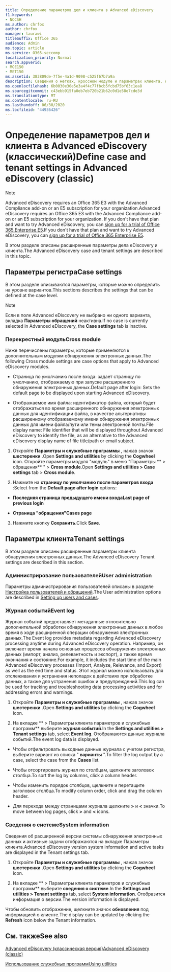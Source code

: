 ```yaml
---
title: Определение параметров дел и клиента в Advanced eDiscovery
f1.keywords:
- NOCSH
ms.author: chrfox
author: chrfox
manager: laurawi
titleSuffix: Office 365
audience: Admin
ms.topic: article
ms.service: O365-seccomp
localization_priority: Normal
search.appverid:
- MOE150
- MET150
ms.assetid: 383809de-7f5e-4a1d-9098-c525f67b7a9a
description: Сведения о метках, кроссном модуле и параметрах клиента, которые можно определить на уровне вариантов в Advanced eDiscovery.
ms.openlocfilehash: 6b0030e30e5e3a4f4c77fbcb5fcbd75bf63c1ea8
ms.sourcegitcommit: c43ebb915fa0eb7eb720b21b62c0d1e58e7cde3d
ms.translationtype: MT
ms.contentlocale: ru-RU
ms.lasthandoff: 06/30/2020
ms.locfileid: "44936426"
---
```

# <a name="define-case-and-tenant-settings-in-advanced-ediscovery-classic"></a><span data-ttu-id="e6fda-103">Определение параметров дел и клиента в Advanced eDiscovery (классический)</span><span class="sxs-lookup"><span data-stu-id="e6fda-103">Define case and tenant settings in Advanced eDiscovery (classic)</span></span>

> [!NOTE]
> <span data-ttu-id="e6fda-104">Advanced eDiscovery requires an Office 365 E3 with the Advanced Compliance add-on or an E5 subscription for your organization.</span><span class="sxs-lookup"><span data-stu-id="e6fda-104">Advanced eDiscovery requires an Office 365 E3 with the Advanced Compliance add-on or an E5 subscription for your organization.</span></span> <span data-ttu-id="e6fda-105">If you don't have that plan and want to try Advanced eDiscovery, you can [sign up for a trial of Office 365 Enterprise E5](https://go.microsoft.com/fwlink/p/?LinkID=698279).</span><span class="sxs-lookup"><span data-stu-id="e6fda-105">If you don't have that plan and want to try Advanced eDiscovery, you can [sign up for a trial of Office 365 Enterprise E5](https://go.microsoft.com/fwlink/p/?LinkID=698279).</span></span> 
  
<span data-ttu-id="e6fda-106">В этом разделе описаны расширенные параметры дела eDiscovery и клиента.</span><span class="sxs-lookup"><span data-stu-id="e6fda-106">The Advanced eDiscovery case and tenant settings are described in this topic.</span></span>
  
## <a name="case-settings"></a><span data-ttu-id="e6fda-107">Параметры регистра</span><span class="sxs-lookup"><span data-stu-id="e6fda-107">Case settings</span></span>

<span data-ttu-id="e6fda-108">В этом разделе описываются параметры, которые можно определить на уровне вариантов.</span><span class="sxs-lookup"><span data-stu-id="e6fda-108">This sections describes the settings that can be defined at the case level.</span></span>
  
> [!NOTE]
> <span data-ttu-id="e6fda-109">Если в поле Advanced eDiscovery не выбрано ни одного варианта, вкладка **Параметры обращений** неактивна.</span><span class="sxs-lookup"><span data-stu-id="e6fda-109">If no case is currently selected in Advanced eDiscovery, the **Case settings** tab is inactive.</span></span> 
  
### <a name="cross-module"></a><span data-ttu-id="e6fda-110">Перекрестный модуль</span><span class="sxs-lookup"><span data-stu-id="e6fda-110">Cross module</span></span>

<span data-ttu-id="e6fda-111">Ниже перечислены параметры, которые применяются к дополнительным модулям обнаружения электронных данных.</span><span class="sxs-lookup"><span data-stu-id="e6fda-111">The following Cross module settings are case options that apply to Advanced eDiscovery modules.</span></span>
  
- <span data-ttu-id="e6fda-112">Страница по умолчанию после входа: задает страницу по умолчанию, отображаемую при запуске расширенного обнаружения электронных данных.</span><span class="sxs-lookup"><span data-stu-id="e6fda-112">Default page after login: Sets the default page to be displayed upon starting Advanced eDiscovery.</span></span>
    
- <span data-ttu-id="e6fda-113">Отображаемое имя файла: идентификатор файла, который будет отображаться во время расширенного обнаружения электронных данных для идентификации файла, в качестве альтернативы расширенному отображаемому имени обнаружения электронных данных для имени файла/пути или темы электронной почты.</span><span class="sxs-lookup"><span data-stu-id="e6fda-113">File display name: File identifier that will be displayed throughout Advanced eDiscovery to identify the file, as an alternative to the Advanced eDiscovery display name of file title/path or email subject.</span></span>
    
1. <span data-ttu-id="e6fda-114">Откройте **Параметры и служебные программы** , нажав значок **шестеренки** .</span><span class="sxs-lookup"><span data-stu-id="e6fda-114">Open **Settings and utilities** by clicking the **Cogwheel** icon.</span></span> <span data-ttu-id="e6fda-115">Откройте параметры модуля "модуль" в меню "Параметры \*\* \> обращения\*\* " \> **Cross module**.</span><span class="sxs-lookup"><span data-stu-id="e6fda-115">Open **Settings and utilities \> Case settings** tab \> **Cross module**.</span></span> 
    
2. <span data-ttu-id="e6fda-116">Нажмите на **страницу по умолчанию после параметров входа** :</span><span class="sxs-lookup"><span data-stu-id="e6fda-116">Select from the **Default page after login** options:</span></span> 
    
  - <span data-ttu-id="e6fda-117">**Последняя страница предыдущего имени входа**</span><span class="sxs-lookup"><span data-stu-id="e6fda-117">**Last page of previous login**</span></span>
    
  - <span data-ttu-id="e6fda-118">**Страница "обращения"**</span><span class="sxs-lookup"><span data-stu-id="e6fda-118">**Cases page**</span></span>
    
3. <span data-ttu-id="e6fda-119">Нажмите кнопку **Сохранить**.</span><span class="sxs-lookup"><span data-stu-id="e6fda-119">Click **Save**.</span></span>
    
## <a name="tenant-settings"></a><span data-ttu-id="e6fda-120">Параметры клиента</span><span class="sxs-lookup"><span data-stu-id="e6fda-120">Tenant settings</span></span>

<span data-ttu-id="e6fda-121">В этом разделе описаны расширенные параметры клиента обнаружения электронных данных.</span><span class="sxs-lookup"><span data-stu-id="e6fda-121">The Advanced eDiscovery Tenant settings are described in this section.</span></span>
  
### <a name="user-administration"></a><span data-ttu-id="e6fda-122">Администрирование пользователей</span><span class="sxs-lookup"><span data-stu-id="e6fda-122">User administration</span></span>

<span data-ttu-id="e6fda-123">Параметры администрирования пользователей описаны в разделе [Настройка пользователей и обращений](set-up-users-and-cases-in-advanced-ediscovery.md).</span><span class="sxs-lookup"><span data-stu-id="e6fda-123">The User administration options are described in [Setting up users and cases](set-up-users-and-cases-in-advanced-ediscovery.md).</span></span>
  
### <a name="event-log"></a><span data-ttu-id="e6fda-124">Журнал событий</span><span class="sxs-lookup"><span data-stu-id="e6fda-124">Event log</span></span>

<span data-ttu-id="e6fda-125">Журнал событий предоставляет метаданные относительно дополнительной обработки обнаружения электронных данных в любое время в ходе расширенной операции обнаружения электронных данных.</span><span class="sxs-lookup"><span data-stu-id="e6fda-125">The Event log provides metadata regarding Advanced eDiscovery processing anytime during Advanced eDiscovery operation.</span></span> <span data-ttu-id="e6fda-126">Например, он включает время начала основных процессов обнаружения электронных данных (импорт, анализ, релевантность и экспорт), а также время окончания и состояние.</span><span class="sxs-lookup"><span data-stu-id="e6fda-126">For example, it includes the start time of the main Advanced eDiscovery processes (Import, Analyze, Relevance, and Export) as well as the end time and status.</span></span> <span data-ttu-id="e6fda-127">Этот журнал можно использовать для отслеживания и устранения неполадок в действиях при обработке данных, а также для устранения ошибок и предупреждений.</span><span class="sxs-lookup"><span data-stu-id="e6fda-127">This log can be used for tracking and troubleshooting data processing activities and for addressing errors and warnings.</span></span>
  
1. <span data-ttu-id="e6fda-128">Откройте **Параметры и служебные программы** , нажав значок **шестеренки** .</span><span class="sxs-lookup"><span data-stu-id="e6fda-128">Open **Settings and utilities** by clicking the **Cogwheel** icon.</span></span> 
    
2. <span data-ttu-id="e6fda-129">На вкладке \*\* \> Параметры клиента параметров и служебных программ\*\* выберите **журнал событий**.</span><span class="sxs-lookup"><span data-stu-id="e6fda-129">In the **Settings and utilities \> Tenant settings** tab, select **Event log**.</span></span> <span data-ttu-id="e6fda-130">Отображаются данные журнала событий.</span><span class="sxs-lookup"><span data-stu-id="e6fda-130">The event log data is displayed.</span></span>
    
  - <span data-ttu-id="e6fda-131">Чтобы отфильтровать выходные данные журнала с учетом регистра, выберите вариант из списка " **варианты** ".</span><span class="sxs-lookup"><span data-stu-id="e6fda-131">To filter the log output by a case, select the case from the **Cases** list.</span></span> 
    
  - <span data-ttu-id="e6fda-132">Чтобы отсортировать журнал по столбцам, щелкните заголовок столбца.</span><span class="sxs-lookup"><span data-stu-id="e6fda-132">To sort the log by columns, click a column header.</span></span> 
    
  - <span data-ttu-id="e6fda-133">Чтобы изменить порядок столбцов, щелкните и перетащите заголовок столбца.</span><span class="sxs-lookup"><span data-stu-id="e6fda-133">To modify column order, click and drag the column header.</span></span>
    
  - <span data-ttu-id="e6fda-134">Для перехода между страницами журнала щелкните **\>** и **\<** значки.</span><span class="sxs-lookup"><span data-stu-id="e6fda-134">To move between log pages, click **\>** and **\<** icons.</span></span> 
    
### <a name="system-information"></a><span data-ttu-id="e6fda-135">Сведения о системе</span><span class="sxs-lookup"><span data-stu-id="e6fda-135">System information</span></span>

<span data-ttu-id="e6fda-136">Сведения об расширенной версии системы обнаружения электронных данных и активные задачи отображаются на вкладке Параметры клиента.</span><span class="sxs-lookup"><span data-stu-id="e6fda-136">Advanced eDiscovery version system information and active tasks are displayed in the Tenant settings tab.</span></span>
  
1. <span data-ttu-id="e6fda-137">Откройте **Параметры и служебные программы** , нажав значок **шестеренки** .</span><span class="sxs-lookup"><span data-stu-id="e6fda-137">Open **Settings and utilities** by clicking the **Cogwheel** icon.</span></span> 
    
2. <span data-ttu-id="e6fda-138">На вкладке \*\* \> Параметры клиента параметров и служебных программ\*\* выберите **сведения о системе**.</span><span class="sxs-lookup"><span data-stu-id="e6fda-138">In the **Settings and utilities \> Tenant settings** tab, select **System information**.</span></span> <span data-ttu-id="e6fda-139">Отобразится информация о версии.</span><span class="sxs-lookup"><span data-stu-id="e6fda-139">The version information is displayed.</span></span>
    
<span data-ttu-id="e6fda-140">Чтобы обновить отображение, щелкните значок **обновления** под информацией о клиенте.</span><span class="sxs-lookup"><span data-stu-id="e6fda-140">The display can be updated by clicking the **Refresh** icon below the Tenant information.</span></span> 
  
## <a name="see-also"></a><span data-ttu-id="e6fda-141">См. также</span><span class="sxs-lookup"><span data-stu-id="e6fda-141">See also</span></span>

[<span data-ttu-id="e6fda-142">Advanced eDiscovery (классическая версия)</span><span class="sxs-lookup"><span data-stu-id="e6fda-142">Advanced eDiscovery (classic)</span></span>](office-365-advanced-ediscovery.md)
  
[<span data-ttu-id="e6fda-143">Использование служебных программ</span><span class="sxs-lookup"><span data-stu-id="e6fda-143">Using utilities</span></span>](use-advanced-ediscovery-utilities.md)

